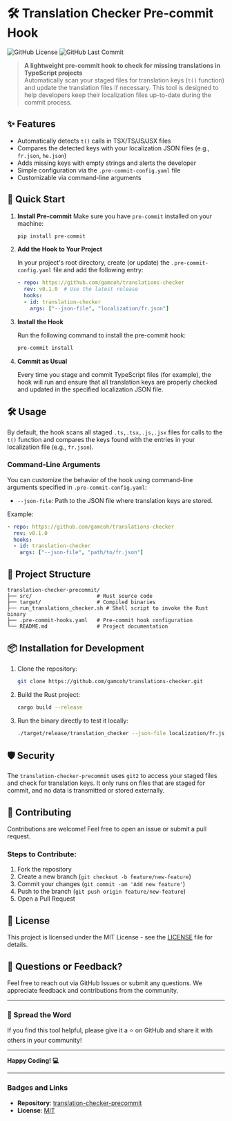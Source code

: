 # 🛠️ Translation Checker Pre-commit Hook

![GitHub License](https://img.shields.io/github/license/gamcoh/translations-checker) ![GitHub Last Commit](https://img.shields.io/github/last-commit/gamcoh/translations-checker)

> **A lightweight pre-commit hook to check for missing translations in TypeScript projects**  
> Automatically scan your staged files for translation keys (`t()` function) and update the translation files if necessary. This tool is designed to help developers keep their localization files up-to-date during the commit process.

## ✨ Features

- Automatically detects `t()` calls in TSX/TS/JS/JSX files
- Compares the detected keys with your localization JSON files (e.g., `fr.json`, `he.json`)
- Adds missing keys with empty strings and alerts the developer
- Simple configuration via the `.pre-commit-config.yaml` file
- Customizable via command-line arguments

## 🚀 Quick Start

1. **Install Pre-commit**
   Make sure you have `pre-commit` installed on your machine:

   ```bash
   pip install pre-commit
   ```

2. **Add the Hook to Your Project**

   In your project's root directory, create (or update) the `.pre-commit-config.yaml` file and add the following entry:

   ```yaml
   - repo: https://github.com/gamcoh/translations-checker
     rev: v0.1.0  # Use the latest release
     hooks:
     - id: translation-checker
       args: ["--json-file", "localization/fr.json"]
   ```

3. **Install the Hook**

   Run the following command to install the pre-commit hook:

   ```bash
   pre-commit install
   ```

4. **Commit as Usual**

   Every time you stage and commit TypeScript files (for example), the hook will run and ensure that all translation keys are properly checked and updated in the specified localization JSON file.

## 🛠 Usage

By default, the hook scans all staged `.ts,.tsx,.js,.jsx` files for calls to the `t()` function and compares the keys found with the entries in your localization file (e.g., `fr.json`).

### Command-Line Arguments

You can customize the behavior of the hook using command-line arguments specified in `.pre-commit-config.yaml`:

- `--json-file`: Path to the JSON file where translation keys are stored.

Example:

```yaml
- repo: https://github.com/gamcoh/translations-checker
  rev: v0.1.0
  hooks:
  - id: translation-checker
    args: ["--json-file", "path/to/fr.json"]
```

## 📂 Project Structure

```
translation-checker-precommit/
├── src/                     # Rust source code
├── target/                  # Compiled binaries
├── run_translations_checker.sh # Shell script to invoke the Rust binary
├── .pre-commit-hooks.yaml   # Pre-commit hook configuration
└── README.md                # Project documentation
```

## 📦 Installation for Development

1. Clone the repository:

   ```bash
   git clone https://github.com/gamcoh/translations-checker.git
   ```

2. Build the Rust project:

   ```bash
   cargo build --release
   ```

3. Run the binary directly to test it locally:

   ```bash
   ./target/release/translation_checker --json-file localization/fr.json
   ```

## 🛡️ Security

The `translation-checker-precommit` uses `git2` to access your staged files and check for translation keys. It only runs on files that are staged for commit, and no data is transmitted or stored externally.

## 🤝 Contributing

Contributions are welcome! Feel free to open an issue or submit a pull request.

### Steps to Contribute:

1. Fork the repository
2. Create a new branch (`git checkout -b feature/new-feature`)
3. Commit your changes (`git commit -am 'Add new feature'`)
4. Push to the branch (`git push origin feature/new-feature`)
5. Open a Pull Request

## 📝 License

This project is licensed under the MIT License - see the [LICENSE](LICENSE) file for details.

## 💬 Questions or Feedback?

Feel free to reach out via GitHub Issues or submit any questions. We appreciate feedback and contributions from the community.

---

### 📢 Spread the Word

If you find this tool helpful, please give it a ⭐️ on GitHub and share it with others in your community!

---

**Happy Coding! 💻**

---

### Badges and Links

- **Repository**: [translation-checker-precommit](https://github.com/gamcoh/translations-checker)
- **License**: [MIT](https://opensource.org/licenses/MIT)
